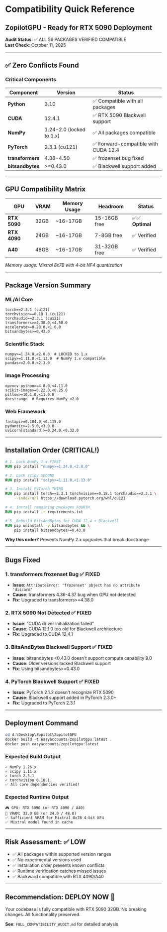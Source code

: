 # Compatibility Quick Reference
## ZopilotGPU - Ready for RTX 5090 Deployment

**Audit Status**: ✅ ALL 56 PACKAGES VERIFIED COMPATIBLE  
**Last Check**: October 11, 2025

---

## ✅ Zero Conflicts Found

### Critical Components
| Component | Version | Status |
|-----------|---------|--------|
| **Python** | 3.10 | ✅ Compatible with all packages |
| **CUDA** | 12.4.1 | ✅ RTX 5090 Blackwell support |
| **NumPy** | 1.24-2.0 (locked to 1.x) | ✅ All packages compatible |
| **PyTorch** | 2.3.1 (cu121) | ✅ Forward-compatible with CUDA 12.4 |
| **transformers** | 4.38-4.50 | ✅ frozenset bug fixed |
| **bitsandbytes** | >=0.43.0 | ✅ Blackwell support added |

---

## GPU Compatibility Matrix

| GPU | VRAM | Memory Usage | Headroom | Status |
|-----|------|-------------|----------|--------|
| **RTX 5090** | 32GB | ~16-17GB | 15-16GB free | ✅✅ **Optimal** |
| **RTX 4090** | 24GB | ~16-17GB | 7-8GB free | ✅ Verified |
| **A40** | 48GB | ~16-17GB | 31-32GB free | ✅ Verified |

*Memory usage: Mixtral 8x7B with 4-bit NF4 quantization*

---

## Package Version Summary

### ML/AI Core
```
torch==2.3.1 (cu121)
torchvision==0.18.1 (cu121)
torchaudio==2.3.1 (cu121)
transformers>=4.38.0,<4.50.0
accelerate>=0.28.0,<1.0.0
bitsandbytes>=0.43.0
```

### Scientific Stack
```
numpy>=1.24.0,<2.0.0  # LOCKED to 1.x
scipy>=1.11.0,<1.13.0  # NumPy 1.x compatible
pandas>=2.0.0,<2.3.0
```

### Image Processing
```
opencv-python>=4.8.0,<4.11.0
scikit-image>=0.22.0,<0.25.0
pillow>=10.1.0,<11.0.0
docstrange  # Requires NumPy <2.0
```

### Web Framework
```
fastapi>=0.104.0,<0.115.0
pydantic>=2.5.0,<3.0.0
uvicorn[standard]>=0.24.0,<0.32.0
```

---

## Installation Order (CRITICAL!)

```dockerfile
# 1. Lock NumPy 1.x FIRST
RUN pip install "numpy>=1.24.0,<2.0.0"

# 2. Lock scipy SECOND  
RUN pip install "scipy>=1.11.0,<1.13.0"

# 3. Install PyTorch THIRD
RUN pip install torch==2.3.1 torchvision==0.18.1 torchaudio==2.3.1 \
    --index-url https://download.pytorch.org/whl/cu121

# 4. Install remaining packages FOURTH
RUN pip install -r requirements.txt

# 5. Rebuild BitsAndBytes for CUDA 12.4 + Blackwell
RUN pip uninstall -y bitsandbytes && \
    pip install bitsandbytes>=0.43.0
```

**Why this order?** Prevents NumPy 2.x upgrades that break docstrange

---

## Bugs Fixed

### 1. transformers frozenset Bug ✅ FIXED
- **Issue**: `AttributeError: 'frozenset' object has no attribute 'discard'`
- **Cause**: transformers 4.36-4.37 bug when GPU not detected
- **Fix**: Upgraded to transformers>=4.38.0

### 2. RTX 5090 Not Detected ✅ FIXED
- **Issue**: "CUDA driver initialization failed"
- **Cause**: CUDA 12.1.0 too old for Blackwell architecture
- **Fix**: Upgraded to CUDA 12.4.1

### 3. BitsAndBytes Blackwell Support ✅ FIXED
- **Issue**: bitsandbytes <0.43.0 doesn't support compute capability 9.0
- **Cause**: Older versions lacked Blackwell support
- **Fix**: Using bitsandbytes>=0.43.0

### 4. PyTorch Blackwell Support ✅ FIXED
- **Issue**: PyTorch 2.1.2 doesn't recognize RTX 5090
- **Cause**: Blackwell support added in PyTorch 2.3.0+
- **Fix**: Upgraded to PyTorch 2.3.1

---

## Deployment Command

```powershell
cd d:\Desktop\Zopilot\ZopilotGPU
docker build -t easyaccounts/zopilotgpu:latest .
docker push easyaccounts/zopilotgpu:latest
```

### Expected Build Output
```
✓ NumPy 1.26.x
✓ scipy 1.11.x
✓ torch 2.3.1
✓ torchvision 0.18.1
✅ All core dependencies verified!
```

### Expected Runtime Output
```
🎮 GPU: RTX 5090 (or RTX 4090 / A40)
💾 VRAM: 32.0 GB (or 24.0 / 48.0)
✅ Sufficient VRAM for Mixtral 8x7B 4-bit NF4
✅ Mixtral model found in cache
```

---

## Risk Assessment: ✅ LOW

- ✅ All packages within supported version ranges
- ✅ No experimental versions used
- ✅ Installation order prevents known conflicts
- ✅ Runtime verification catches missed issues
- ✅ Backward compatible with RTX 4090/A40

---

## Recommendation: **DEPLOY NOW** 🚀

Your codebase is fully compatible with RTX 5090 32GB. No breaking changes. All functionality preserved.

**See**: `FULL_COMPATIBILITY_AUDIT.md` for detailed analysis
